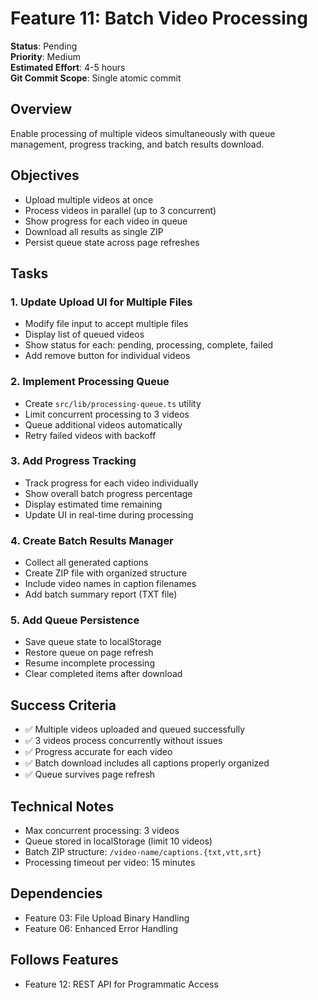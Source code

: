 # Feature 11: Batch Video Processing

**Status**: Pending  
**Priority**: Medium  
**Estimated Effort**: 4-5 hours  
**Git Commit Scope**: Single atomic commit

## Overview
Enable processing of multiple videos simultaneously with queue management, progress tracking, and batch results download.

## Objectives
- Upload multiple videos at once
- Process videos in parallel (up to 3 concurrent)
- Show progress for each video in queue
- Download all results as single ZIP
- Persist queue state across page refreshes

## Tasks

### 1. Update Upload UI for Multiple Files
- Modify file input to accept multiple files
- Display list of queued videos
- Show status for each: pending, processing, complete, failed
- Add remove button for individual videos

### 2. Implement Processing Queue
- Create `src/lib/processing-queue.ts` utility
- Limit concurrent processing to 3 videos
- Queue additional videos automatically
- Retry failed videos with backoff

### 3. Add Progress Tracking
- Track progress for each video individually
- Show overall batch progress percentage
- Display estimated time remaining
- Update UI in real-time during processing

### 4. Create Batch Results Manager
- Collect all generated captions
- Create ZIP file with organized structure
- Include video names in caption filenames
- Add batch summary report (TXT file)

### 5. Add Queue Persistence
- Save queue state to localStorage
- Restore queue on page refresh
- Resume incomplete processing
- Clear completed items after download

## Success Criteria
- ✅ Multiple videos uploaded and queued successfully
- ✅ 3 videos process concurrently without issues
- ✅ Progress accurate for each video
- ✅ Batch download includes all captions properly organized
- ✅ Queue survives page refresh

## Technical Notes
- Max concurrent processing: 3 videos
- Queue stored in localStorage (limit 10 videos)
- Batch ZIP structure: `/video-name/captions.{txt,vtt,srt}`
- Processing timeout per video: 15 minutes

## Dependencies
- Feature 03: File Upload Binary Handling
- Feature 06: Enhanced Error Handling

## Follows Features
- Feature 12: REST API for Programmatic Access
